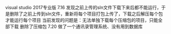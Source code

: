 visual studio 2017专业版
7.16 发现之前上传的sln文件下载下来后都不能运行，于是删除了之前上传到sln文件，重新将每个项目打包上传了，下载之后解压每个包才能运行每个项目
当前发现的问题是：无法单独下载每个压缩包的项目，只能全部下载
删除了压缩包
7.20  做了一个通讯录管理系统、没有用到数据库
